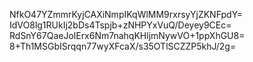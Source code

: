 NfkO47YZmmrKyjCAXiNmpIKqWlMM9rxrsyYjZKNFpdY=
IdVO8lg1RUkIj2bDs4Tspjb+zNHPYxVuQ/Deyey9CEc=
RdSnY67QaeJolErx6Nm7nahqKHljmNywVO+1ppXhGU8=
8+Th1MSGbISrqqn77wyXFcaX/s35OTlSCZZP5khJ/2g=
